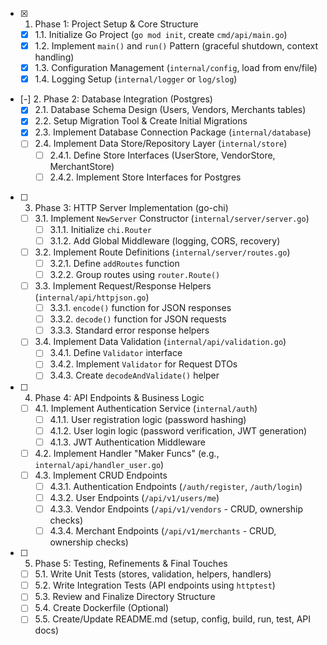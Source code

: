 - [x] 1. Phase 1: Project Setup & Core Structure
  - [x] 1.1. Initialize Go Project (`go mod init`, create `cmd/api/main.go`)
  - [x] 1.2. Implement `main()` and `run()` Pattern (graceful shutdown, context handling)
  - [x] 1.3. Configuration Management (`internal/config`, load from env/file)
  - [x] 1.4. Logging Setup (`internal/logger` or `log/slog`)
- [-] 2. Phase 2: Database Integration (Postgres)
  - [x] 2.1. Database Schema Design (Users, Vendors, Merchants tables)
  - [x] 2.2. Setup Migration Tool & Create Initial Migrations
  - [x] 2.3. Implement Database Connection Package (`internal/database`)
  - [ ] 2.4. Implement Data Store/Repository Layer (`internal/store`)
    - [ ] 2.4.1. Define Store Interfaces (UserStore, VendorStore, MerchantStore)
    - [ ] 2.4.2. Implement Store Interfaces for Postgres
- [ ] 3. Phase 3: HTTP Server Implementation (go-chi)
  - [ ] 3.1. Implement `NewServer` Constructor (`internal/server/server.go`)
    - [ ] 3.1.1. Initialize `chi.Router`
    - [ ] 3.1.2. Add Global Middleware (logging, CORS, recovery)
  - [ ] 3.2. Implement Route Definitions (`internal/server/routes.go`)
    - [ ] 3.2.1. Define `addRoutes` function
    - [ ] 3.2.2. Group routes using `router.Route()`
  - [ ] 3.3. Implement Request/Response Helpers (`internal/api/httpjson.go`)
    - [ ] 3.3.1. `encode()` function for JSON responses
    - [ ] 3.3.2. `decode()` function for JSON requests
    - [ ] 3.3.3. Standard error response helpers
  - [ ] 3.4. Implement Data Validation (`internal/api/validation.go`)
    - [ ] 3.4.1. Define `Validator` interface
    - [ ] 3.4.2. Implement `Validator` for Request DTOs
    - [ ] 3.4.3. Create `decodeAndValidate()` helper
- [ ] 4. Phase 4: API Endpoints & Business Logic
  - [ ] 4.1. Implement Authentication Service (`internal/auth`)
    - [ ] 4.1.1. User registration logic (password hashing)
    - [ ] 4.1.2. User login logic (password verification, JWT generation)
    - [ ] 4.1.3. JWT Authentication Middleware
  - [ ] 4.2. Implement Handler "Maker Funcs" (e.g., `internal/api/handler_user.go`)
  - [ ] 4.3. Implement CRUD Endpoints
    - [ ] 4.3.1. Authentication Endpoints (`/auth/register`, `/auth/login`)
    - [ ] 4.3.2. User Endpoints (`/api/v1/users/me`)
    - [ ] 4.3.3. Vendor Endpoints (`/api/v1/vendors` - CRUD, ownership checks)
    - [ ] 4.3.4. Merchant Endpoints (`/api/v1/merchants` - CRUD, ownership checks)
- [ ] 5. Phase 5: Testing, Refinements & Final Touches
  - [ ] 5.1. Write Unit Tests (stores, validation, helpers, handlers)
  - [ ] 5.2. Write Integration Tests (API endpoints using `httptest`)
  - [ ] 5.3. Review and Finalize Directory Structure
  - [ ] 5.4. Create Dockerfile (Optional)
  - [ ] 5.5. Create/Update README.md (setup, config, build, run, test, API docs)
